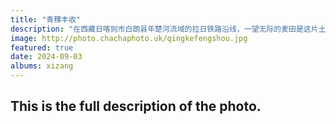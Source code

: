 ```yaml
---
title: "青稞丰收"
description: "在西藏日喀则市白朗县年楚河流域的拉日铁路沿线，一望无际的麦田是这片土地上最生动的诗篇。这是巴扎乡拉东村青稞田收割后的壮观场景，那堆积如山的青稞，是大地母亲慷慨馈赠的礼物，整齐排列在田间，宛如一场庄严而神圣的庆典。"
image: http://photo.chachaphoto.uk/qingkefengshou.jpg
featured: true
date: 2024-09-03
albums: xizang
---
```


## This is the full description of the photo.
